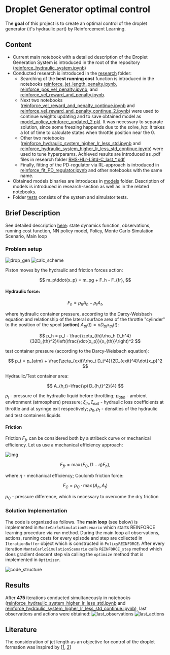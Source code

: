 # Droplet Generator optimal control
The **goal** of this project is to create an optimal control of the droplet generator (it's hydraulic part) by Reinforcement Learning.

## Content
- Current main notebook with a detailed description of the Droplet Generation System is introduced in the root of the repository ([reinforce_hydraulic_system.ipynb](https://github.com/mvulf/drop_control/blob/main/reinforce_hydraulic_system.ipynb))
- Conducted research is introduced in the [research](https://github.com/mvulf/drop_control/tree/main/research) folder:
    - Searching of the **best running cost** function is introduced in the notebooks [reinforce_jet_length_penalty.ipynb](https://github.com/mvulf/drop_control/blob/main/research/reinforce_jet_length_penalty.ipynb), [reinforce_pos_vel_penalty.ipynb](https://github.com/mvulf/drop_control/blob/main/research/reinforce_pos_vel_penalty.ipynb), and [reinforce_vel_reward_and_penalty.ipynb](https://github.com/mvulf/drop_control/blob/main/research/reinforce_vel_reward_and_penalty.ipynb). 
    - Next two notebooks ([reinforce_vel_reward_and_penalty_continue.ipynb](https://github.com/mvulf/drop_control/blob/main/research/reinforce_vel_reward_and_penalty_continue.ipynb) and [reinforce_vel_reward_and_penalty_continue_2.ipynb](https://github.com/mvulf/drop_control/blob/main/research/reinforce_vel_reward_and_penalty_continue_2.ipynb)) were used to continue weights updating and to save obtained model as [model_policy_reinforce_updated_2.pkl](https://github.com/mvulf/drop_control/blob/main/models/model_policy_reinforce_updated_2.pkl). It was necessary to separate solution, since some freezing happends due to the solve_ivp: it takes a lot of time to calculate states when throttle position near the 0.
    - Other two notebooks ([reinforce_hydraulic_system_higher_lr_less_std.ipynb](https://github.com/mvulf/drop_control/blob/main/research/reinforce_hydraulic_system_higher_lr_less_std.ipynb) and [reinforce_hydraulic_system_higher_lr_less_std_continue.ipynb](https://github.com/mvulf/drop_control/blob/main/research/reinforce_hydraulic_system_higher_lr_less_std_continue.ipynb)) were used to tune hyperparams. Achieved results are introduced as .pdf files in research folder [RHS-HLr-LStd-C_last_*.pdf](https://github.com/mvulf/drop_control/tree/main/research)
    - Finally, fitting of the PD-regulator via RL-approach is introduced in [reinforce_fit_PD_regulator.ipynb](https://github.com/mvulf/drop_control/blob/main/research/reinforce_fit_PD_regulator.ipynb) and other notebooks with the same name.
- Obtained models binaries are introduces in [models](https://github.com/mvulf/drop_control/tree/main/models) folder. Description of models is introduced in research-section as well as in the related notebooks.
- Folder [tests](https://github.com/mvulf/drop_control/tree/main/tests) consists of the system and simulator tests.

## Brief Description
See detailed description [here](https://github.com/mvulf/drop_control/blob/main/reinforce_hydraulic_system.ipynb): state dynamics function, observations, running cost function, NN policy model, Policy, Monte Carlo Simulation Scenario, Main loop

### Problem setup

![drop_gen](./img/drop_gen.png)
![calc_scheme](./img/calc_scheme.png)

Piston moves by the hydraulic and friction forces action:

$$
    m_p\ddot{x_p} = m_pg + F_h - F_{fr},
$$

#### Hydraulic force:

$$
    F_h = p_h A_h - p_t A_t,
$$

where hydraulic container pressure, according to the Darcy-Weisbach equation and relationship of the lateral surface area of the throttle "cylinder" to the position of the spool (**action**) $A_{th}(t) = \pi D_{th} x_{th}(t)$:

$$
    p_h = p_l - \frac{\zeta_{th}\rho_h D_h^4}{32D_{th}^2}\left(\frac{\dot{x_p}}{x_{th}}\right)^2
$$

test container pressure (according to the Darcy-Weisbach equation):

$$
    p_t = p_{atm} + \frac{\zeta_{exit}\rho_t D_t^4}{2D_{exit}^4}\dot{x_p}^2
$$

Hydraulic/Test container area:

$$
    A_{h,t}=\frac{\pi D_{h,t}^2}{4}
$$

$p_l$ - pressure of the hydraulic liquid before throttling;
$p_{atm}$ - ambient environment (atmosphere) pressure;
$\zeta_{th}, \zeta_{exit}$ - hydraulic loss coefficients at throttle and at syringe exit respectively;
$\rho_h, \rho_t$ - densities of the hydraulic and test containers liquids

#### Friction
Friction $F_{fr}$ can be considered both by a stribeck curve or mechanical efficiency.
Let us use a mechanical efficiency approach:

![img](img/mechanical_efficiency.png)

$$
    F_{fr} = \max{(F_C, (1-\eta)F_h)},
$$

where $\eta$ - mechanical efficiency;
Coulomb friction force:

$$
    F_C = p_C\cdot\max{(A_h, A_t)}
$$

$p_C$ - pressure difference, which is necessary to overcome the dry friction

### Solution Implementation

The code is organized as follows. The **main loop** (see below) is implemented in `MonteCarloSimulationScenario` which starts REINFORCE learning procedure via `run` method. During the main loop all observations, actions, running costs for every episode and step are collected in `IterationBuffer` object which is constructed in `PolicyREINFORCE`. After every iteration `MonteCarloSimulationScenario` calls `REINFORCE_step` method  which does gradient descent step via calling the `optimize` method that is implemented in `Optimizer`.

![code_structure](./img/code_structure.jpg)

## Results

After **475** iterations conducted simultaneously in notebooks ([reinforce_hydraulic_system_higher_lr_less_std.ipynb](https://github.com/mvulf/drop_control/blob/main/research/reinforce_hydraulic_system_higher_lr_less_std.ipynb) and [reinforce_hydraulic_system_higher_lr_less_std_continue.ipynb](https://github.com/mvulf/drop_control/blob/main/research/reinforce_hydraulic_system_higher_lr_less_std_continue.ipynb)), last observations and actions were obtained:
![last_observations](./img/RHS-HLr-LStd-C_last_observations.png)
![last_actions](./img/RHS-HLr-LStd-C_last_actions.png)

## Literature
The consideration of jet length as an objective for control of the droplet formation was inspired by [[1](https://doi.org/10.1007/s00348-003-0629-6), [2](https://doi.org/10.1201/9781420040470)]